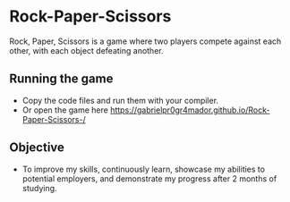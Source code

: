 # Rock-Paper-Scissors
Rock, Paper, Scissors is a game where two players compete against each other, with each object defeating another.

## Running the game

- Copy the code files and run them with your compiler.
- Or open the game here https://gabrielpr0gr4mador.github.io/Rock-Paper-Scissors-/

## Objective

- To improve my skills, continuously learn, showcase my abilities to potential employers, and demonstrate my progress after 2 months of studying.
